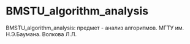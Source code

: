 # BMSTU_algorithm_analysis
BMSTU_algorithm_analysis: предмет - анализ алгоритмов. МГТУ им. Н.Э.Баумана. Волкова Л.Л.
